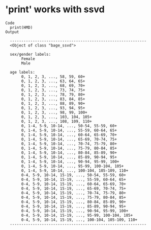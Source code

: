 # 'print' works with ssvd

    Code
      print(HMD)
    Output
      
      ------------------------------------------------------------ 
      <Object of class "bage_ssvd">
      
      sex/gender labels:
           Female 
           Male 
      
      age labels:
           0, 1, 2, 3, ..., 58, 59, 60+ 
           0, 1, 2, 3, ..., 63, 64, 65+ 
           0, 1, 2, 3, ..., 68, 69, 70+ 
           0, 1, 2, 3, ..., 73, 74, 75+ 
           0, 1, 2, 3, ..., 78, 79, 80+ 
           0, 1, 2, 3, ..., 83, 84, 85+ 
           0, 1, 2, 3, ..., 88, 89, 90+ 
           0, 1, 2, 3, ..., 93, 94, 95+ 
           0, 1, 2, 3, ..., 98, 99, 100+ 
           0, 1, 2, 3, ..., 103, 104, 105+ 
           0, 1, 2, 3, ..., 108, 109, 110+ 
           0, 1-4, 5-9, 10-14, ..., 50-54, 55-59, 60+ 
           0, 1-4, 5-9, 10-14, ..., 55-59, 60-64, 65+ 
           0, 1-4, 5-9, 10-14, ..., 60-64, 65-69, 70+ 
           0, 1-4, 5-9, 10-14, ..., 65-69, 70-74, 75+ 
           0, 1-4, 5-9, 10-14, ..., 70-74, 75-79, 80+ 
           0, 1-4, 5-9, 10-14, ..., 75-79, 80-84, 85+ 
           0, 1-4, 5-9, 10-14, ..., 80-84, 85-89, 90+ 
           0, 1-4, 5-9, 10-14, ..., 85-89, 90-94, 95+ 
           0, 1-4, 5-9, 10-14, ..., 90-94, 95-99, 100+ 
           0, 1-4, 5-9, 10-14, ..., 95-99, 100-104, 105+ 
           0, 1-4, 5-9, 10-14, ..., 100-104, 105-109, 110+ 
           0-4, 5-9, 10-14, 15-19, ..., 50-54, 55-59, 60+ 
           0-4, 5-9, 10-14, 15-19, ..., 55-59, 60-64, 65+ 
           0-4, 5-9, 10-14, 15-19, ..., 60-64, 65-69, 70+ 
           0-4, 5-9, 10-14, 15-19, ..., 65-69, 70-74, 75+ 
           0-4, 5-9, 10-14, 15-19, ..., 70-74, 75-79, 80+ 
           0-4, 5-9, 10-14, 15-19, ..., 75-79, 80-84, 85+ 
           0-4, 5-9, 10-14, 15-19, ..., 80-84, 85-89, 90+ 
           0-4, 5-9, 10-14, 15-19, ..., 85-89, 90-94, 95+ 
           0-4, 5-9, 10-14, 15-19, ..., 90-94, 95-99, 100+ 
           0-4, 5-9, 10-14, 15-19, ..., 95-99, 100-104, 105+ 
           0-4, 5-9, 10-14, 15-19, ..., 100-104, 105-109, 110+ 
      ------------------------------------------------------------ 

